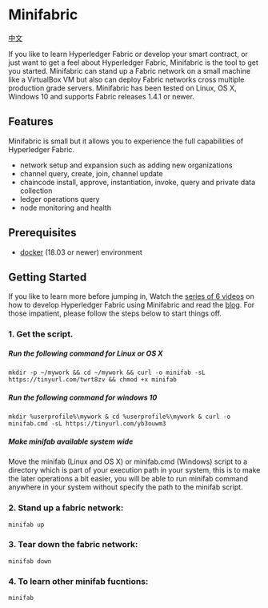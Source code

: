# Minifabric

[中文](https://github.com/litong01/minifabric/blob/master/README.zh.md)

If you like to learn Hyperledger Fabric or develop your smart contract, or
just want to get a feel about Hyperledger Fabric, Minifabric is the tool to
get you started. Minifabric can stand up a Fabric network on a small machine
like a VirtualBox VM but also can deploy Fabric networks cross multiple production
grade servers. Minifabric has been tested on Linux, OS X, Windows 10 and supports
Fabric releases 1.4.1 or newer.

## Features

Minifabric is small but it allows you to experience the full
capabilities of Hyperledger Fabric.

- network setup and expansion such as adding new organizations
- channel query, create, join, channel update
- chaincode install, approve, instantiation, invoke, query and private data collection
- ledger operations query
- node monitoring and health

## Prerequisites
- [docker](https://www.docker.com/) (18.03 or newer) environment
 
## Getting Started    

If you like to learn more before jumping in, Watch the [series of 6 videos](https://www.youtube.com/playlist?list=PL0MZ85B_96CExhq0YdHLPS5cmSBvSmwyO) on how to develop Hyperledger Fabric using Minifabric and read the [blog](https://www.hyperledger.org/blog/2020/04/29/minifabric-a-hyperledger-fabric-quick-start-tool-with-video-guides). For those impatient, please follow the steps below to start things off.

### 1. Get the script.

##### Run the following command for Linux or OS X
```
mkdir -p ~/mywork && cd ~/mywork && curl -o minifab -sL https://tinyurl.com/twrt8zv && chmod +x minifab
```

##### Run the following command for windows 10
```
mkdir %userprofile%\mywork & cd %userprofile%\mywork & curl -o minifab.cmd -sL https://tinyurl.com/yb3ouwm3
```

##### Make minifab available system wide

Move the minifab (Linux and OS X) or minifab.cmd (Windows) script to a directory which is part of your execution path in your system, this is to make the later operations a bit easier, you will be able to run minifab command anywhere in your system without specify the path to the minifab script.

### 2. Stand up a fabric network:

```
minifab up
```

### 3. Tear down the fabric network:
```
minifab down
```

### 4. To learn other minifab fucntions:
```
minifab
```


